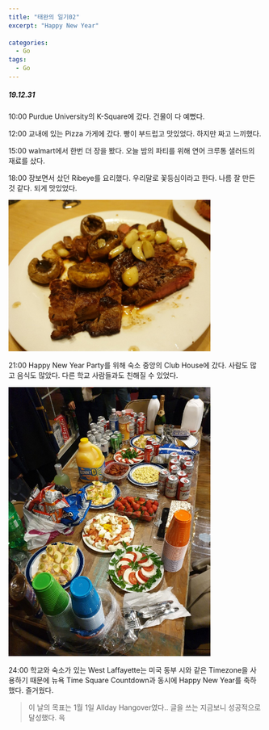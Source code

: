 ```yaml
---
title: "태완의 일기02"
excerpt: "Happy New Year"

categories:
  - Go
tags:
  - Go
---
```


##### 19.12.31

10:00 Purdue University의 K-Square에 갔다. 건물이 다 예뻤다.

12:00 교내에 있는 Pizza 가게에 갔다. 빵이 부드럽고 맛있었다. 하지만 짜고 느끼했다.

15:00 walmart에서 한번 더 장을 봤다. 오늘 밤의 파티를 위해 연어 크루통 샐러드의 재료를 샀다.

18:00 장보면서 샀던 Ribeye를 요리했다. 우리말로 꽃등심이라고 한다. 나름 잘 만든 것 같다. 되게 맛있었다.

<img src="https://raw.githubusercontent.com/beeot/beeot.github.io/master/_docs/go/diary_go_02_steak.jpg" width="400">

21:00 Happy New Year Party를 위해 숙소 중앙의 Club House에 갔다. 사람도 많고 음식도 많았다. 다른 학교 사람들과도 친해질 수 있었다.

<img src="https://raw.githubusercontent.com/beeot/beeot.github.io/master/_docs/go/diary_go_02_party.jpg" width="400">

24:00 학교와 숙소가 있는 West Laffayette는 미국 동부 시와 같은 Timezone을 사용하기 때문에 뉴욕 Time Square Countdown과 동시에 Happy New Year를 축하했다. 즐거웠다.

> 이 날의 목표는 1월 1일 Allday Hangover였다.. 글을 쓰는 지금보니 성공적으로 달성했다. 윽
